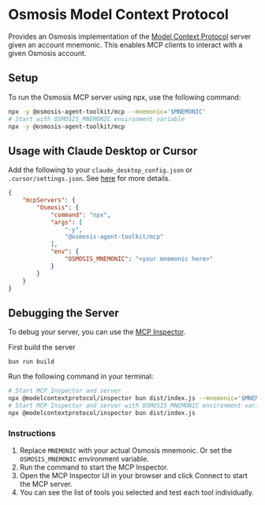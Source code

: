 # Osmosis Model Context Protocol

Provides an Osmosis implementation of the [Model Context Protocol](https://modelcontextprotocol.io/) server given an account mnemonic.
This enables MCP clients to interact with a given Osmosis account.

## Setup

To run the Osmosis MCP server using npx, use the following command:

```bash
npx -y @osmosis-agent-toolkit/mcp --mnemonic='$MNEMONIC'
# Start with OSMOSIS_MNEMONIC environment variable
npx -y @osmosis-agent-toolkit/mcp
```

## Usage with Claude Desktop or Cursor

Add the following to your `claude_desktop_config.json` or `.cursor/settings.json`. See [here](https://modelcontextprotocol.io/quickstart/user) for more details.

```json
{
    "mcpServers": {
        "Osmosis": {
            "command": "npx",
            "args": [
                "-y",
                "@osmosis-agent-toolkit/mcp"
            ],
            "env": {
                "OSMOSIS_MNEMONIC": "<your mnemonic here>"
            }
        }
    }
}
```

## Debugging the Server

To debug your server, you can use the [MCP Inspector](https://modelcontextprotocol.io/docs/tools/inspector).

First build the server

```
bun run build
```

Run the following command in your terminal:

```bash
# Start MCP Inspector and server
npx @modelcontextprotocol/inspector bun dist/index.js --mnemonic='$MNEMONIC'
# Start MCP Inspector and server with OSMOSIS_MNEMONIC environment variable
npx @modelcontextprotocol/inspector bun dist/index.js

```

### Instructions

1. Replace `MNEMONIC` with your actual Osmosis mnemonic. Or set the `OSMOSIS_MNEMONIC` environment variable.
2. Run the command to start the MCP Inspector.
3. Open the MCP Inspector UI in your browser and click Connect to start the MCP server.
4. You can see the list of tools you selected and test each tool individually.
